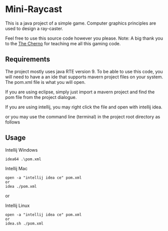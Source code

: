 # Mini-Raycast
This is a java project of a simple game. Computer graphics principles are used to design a ray-caster.

Feel free to use this source code however you please. Note: A big thank you to the [The Cherno](https://www.youtube.com/channel/UCQ-W1KE9EYfdxhL6S4twUNw) for teaching me all this gaming code.

## Requirements
The project mostly uses java RTE version 9. To be able to use this code, you will need to have a an ide that supports mavern project files on your system. The pom.xml file is what you will open.

If you are using eclipse, simply just import a mavern project and find the pom file from the project dialogue.

If you are using intellij, you may right click the file and open with intellij idea.

or you may use the command line (terminal) in the project root directory as follows
## Usage

Intellij Windows

````
idea64 .\pom.xml
````

Intellij Mac
````
open -a "intellij idea ce" pom.xml
or
idea ./pom.xml
````
or

Intellij Linux
````
open -a "intellij idea ce" pom.xml
or
idea.sh ./pom.xml
````
